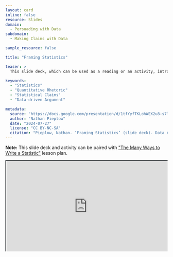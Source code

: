 ```yaml
---
layout: card
inline: false
resource: Slides
domain:
  - Persuading with Data
subdomain:
  - Making Claims with Data

sample_resource: false

title: "Framing Statistics"

teaser: >
  This slide deck, which can be used as a reading or an activity, introduces students to the rhetorical framework of framing theory and explores how this framework can be applied to study and generate statistics and statistical claims. 

keywords:
  - "Statistics"
  - "Quantitative Rhetoric"
  - "Statistical Claims"
  - "Data-driven Argument"

metadata:
  source: "https://docs.google.com/presentation/d/1tfYyfTKLohWEX2u8-s7louyPhrkVh2Gy/edit?usp=sharing&ouid=116941745404208628216&rtpof=true&sd=true"
  author: "Nathan Pieplow"
  date: "2024-07-27"
  license: "CC BY-NC-SA"
  citation: "Pieplow, Nathan. ‘Framing Statistics’ (slide deck). Data Advocacy 4 All, University of Colorado. 27 July 2024 "
---
```


**Note:** This slide deck and activity can be paired with ["The Many Ways to Write a Statistic"](https://da4asandbox.github.io/curricularsite/cards/many-ways-to-write-a-statistic) lesson plan.

<div style="position: relative; padding-bottom: 56.25%; height: 0; overflow: hidden;"><iframe src="https://docs.google.com/presentation/d/1tfYyfTKLohWEX2u8-s7louyPhrkVh2Gy/edit?usp=sharing&ouid=116941745404208628216&rtpof=true&sd=true" width="100%" title="Framing Statistics (slide deck)" style="border:2px #323639 solid; position: absolute; top: 0; left: 0; right: 0; bottom: 0; height: 100%; max-width: 100%;"></iframe></div>
